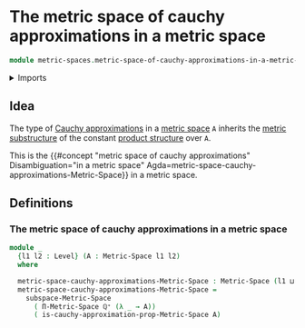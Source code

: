 # The metric space of cauchy approximations in a metric space

```agda
module metric-spaces.metric-space-of-cauchy-approximations-in-a-metric-space where
```

<details><summary>Imports</summary>

```agda
open import elementary-number-theory.positive-rational-numbers

open import foundation.universe-levels

open import metric-spaces.cauchy-approximations-metric-spaces
open import metric-spaces.dependent-products-metric-spaces
open import metric-spaces.metric-spaces
open import metric-spaces.subspaces-metric-spaces
```

</details>

## Idea

The type of
[Cauchy approximations](metric-spaces.cauchy-approximations-metric-spaces.md) in
a [metric space](metric-spaces.metric-spaces.md) `A` inherits the
[metric substructure](metric-spaces.subspaces-metric-spaces.md) of the constant
[product structure](metric-spaces.dependent-products-metric-spaces.md) over `A`.

This is the
{{#concept "metric space of cauchy approximations" Disambiguation="in a metric space" Agda=metric-space-cauchy-approximations-Metric-Space}}
in a metric space.

## Definitions

### The metric space of cauchy approximations in a metric space

```agda
module _
  {l1 l2 : Level} (A : Metric-Space l1 l2)
  where

  metric-space-cauchy-approximations-Metric-Space : Metric-Space (l1 ⊔ l2) l2
  metric-space-cauchy-approximations-Metric-Space =
    subspace-Metric-Space
      ( Π-Metric-Space ℚ⁺ (λ _ → A))
      ( is-cauchy-approximation-prop-Metric-Space A)
```
